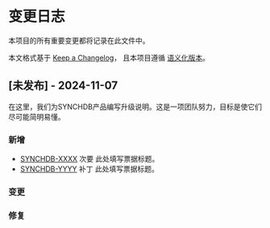 # 变更日志
本项目的所有重要变更都将记录在此文件中。

本文格式基于 [Keep a Changelog](http://keepachangelog.com/)，
且本项目遵循 [语义化版本](http://semver.org/)。

## [未发布] - 2024-11-07

在这里，我们为SYNCHDB产品编写升级说明。这是一项团队努力，目标是使它们尽可能简明易懂。

### 新增
- [SYNCHDB-XXXX](https://docs.synchdb.com)
  次要 此处填写票据标题。
- [SYNCHDB-YYYY](https://docs.synchdb.com)
  补丁 此处填写票据标题。

### 变更

### 修复